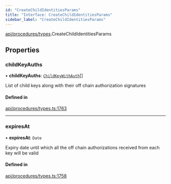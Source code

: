 ```yaml
---
id: "CreateChildIdentitiesParams"
title: "Interface: CreateChildIdentitiesParams"
sidebar_label: "CreateChildIdentitiesParams"
---
```


[api/procedures/types](../../../../../modules/API/Procedures/Types/Types.md).CreateChildIdentitiesParams

## Properties

### childKeyAuths

• **childKeyAuths**: [`ChildKeyWithAuth`](../ChildKeyWithAuth/ChildKeyWithAuth.md)[]

List of child keys along with their off chain authorization signatures

#### Defined in

[api/procedures/types.ts:1763](https://github.com/PolymeshAssociation/polymesh-sdk/blob/8a9e72221/src/api/procedures/types.ts#L1763)

___

### expiresAt

• **expiresAt**: `Date`

Expiry date until which all the off chain authorizations received from each key will be valid

#### Defined in

[api/procedures/types.ts:1758](https://github.com/PolymeshAssociation/polymesh-sdk/blob/8a9e72221/src/api/procedures/types.ts#L1758)
